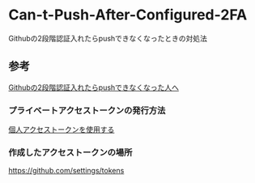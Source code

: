 # Can-t-Push-After-Configured-2FA
Githubの2段階認証入れたらpushできなくなったときの対処法

## 参考
[Githubの2段階認証入れたらpushできなくなった人へ](https://qiita.com/cyborg__ninja/items/6efd349370bf5f8bffb2)

### プライベートアクセストークンの発行方法
[個人アクセストークンを使用する](https://docs.github.com/ja/github/authenticating-to-github/creating-a-personal-access-token)

### 作成したアクセストークンの場所
https://github.com/settings/tokens
